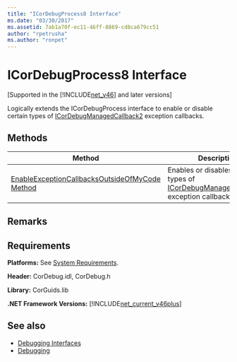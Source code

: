 ```yaml
---
title: "ICorDebugProcess8 Interface"
ms.date: "03/30/2017"
ms.assetid: 7ab1a70f-ec11-46ff-8869-cd8ca679cc51
author: "rpetrusha"
ms.author: "ronpet"
---
```

# ICorDebugProcess8 Interface
[Supported in the [!INCLUDE[net_v46](../../../../includes/net-v46-md.md)] and later versions]  
  
 Logically extends the ICorDebugProcess interface to enable or disable certain types of [ICorDebugManagedCallback2](../../../../docs/framework/unmanaged-api/debugging/icordebugmanagedcallback2-interface.md) exception callbacks.  
  
## Methods  
  
|Method|Description|  
|------------|-----------------|  
|[EnableExceptionCallbacksOutsideOfMyCode Method](../../../../docs/framework/unmanaged-api/debugging/icordebugprocess8-enableexceptioncallbacksoutsideofmycode-method.md)|Enables or disables certain types of [ICorDebugManagedCallback2](../../../../docs/framework/unmanaged-api/debugging/icordebugmanagedcallback2-interface.md) exception callbacks.|  
  
## Remarks  
  
## Requirements  
 **Platforms:** See [System Requirements](../../../../docs/framework/get-started/system-requirements.md).  
  
 **Header:** CorDebug.idl, CorDebug.h  
  
 **Library:** CorGuids.lib  
  
 **.NET Framework Versions:** [!INCLUDE[net_current_v46plus](../../../../includes/net-current-v46plus-md.md)]  
  
## See also
- [Debugging Interfaces](../../../../docs/framework/unmanaged-api/debugging/debugging-interfaces.md)
- [Debugging](../../../../docs/framework/unmanaged-api/debugging/index.md)
